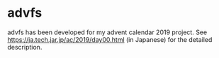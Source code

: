# advfs

advfs has been developed for my advent calendar 2019 project.
See https://ja.tech.jar.jp/ac/2019/day00.html (in Japanese) for the detailed description.
